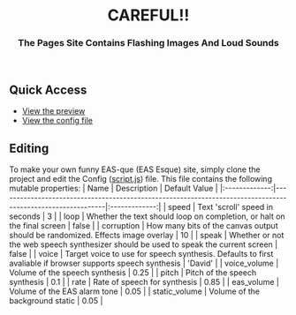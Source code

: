 <div align="center">
  <h1>CAREFUL!!</h1>
  <h3>The Pages Site Contains Flashing Images And Loud Sounds</h3>
  
  <br />
</div>

## Quick Access
* [View the preview](https://tascord.github.io/eas/)
* [View the config file](./script.js)

## Editing
To make your own funny EAS-que (EAS Esque) site, simply clone the project and edit the Config ([script.js](./script.js)) file.
This file contains the following mutable properties:
|      Name     |                                                 Description                                                | Default Value |
|:-------------:|------------------------------------------------------------------------------------------------------------|:-------------:|
|     speed     | Text 'scroll' speed in seconds                                                                             |       3       |
|      loop     | Whether the text should loop on completion, or halt on the final screen                                    |     false     |
|   corruption  | How many bits of the canvas output should be randomized. Effects image overlay                             |       10      |
|     speak     | Whether or not the web speech synthesizer should be used to speak the current screen                       |     false     |
|     voice     | Target voice to use for speech synthesis. Defaults to first avaliable if browser supports speech synthesis |    'David'    |
|  voice_volume | Volume of the speech synthesis                                                                             |      0.25     |
| pitch         | Pitch of the speech synthesis                                                                              | 0.1           |
| rate          | Rate of speech for synthesis                                                                               | 0.85          |
| eas_volume    | Volume of the EAS alarm tone                                                                               | 0.05          |
| static_volume | Volume of the background static                                                                            | 0.05          |

